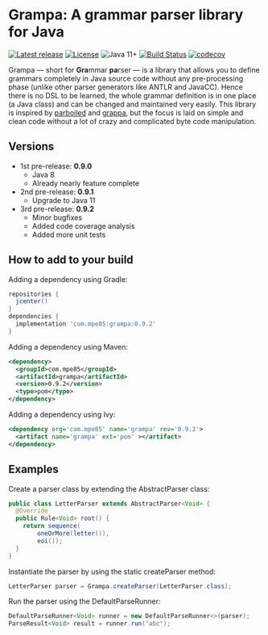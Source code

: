 # Grampa: A grammar parser library for Java

[![Latest release](https://img.shields.io/github/release/mpe85/grampa/all.svg)](https://github.com/mpe85/grampa/releases/latest)
[![License](https://img.shields.io/github/license/mpe85/grampa.svg)](https://github.com/mpe85/grampa/blob/master/LICENSE)
![Java 11+](https://img.shields.io/badge/java-11+-blue.svg)
[![Build Status](https://travis-ci.org/mpe85/grampa.svg?branch=master)](https://travis-ci.org/mpe85/grampa)
[![codecov](https://codecov.io/gh/mpe85/grampa/branch/master/graph/badge.svg)](https://codecov.io/gh/mpe85/grampa)

Grampa — short for **Gra**mmar **pa**rser — is a library that allows you to define grammars completely in Java source code without any pre-processing phase (unlike other parser generators like ANTLR and JavaCC).
Hence there is no DSL to be learned, the whole grammar definition is in one place (a Java class) and can be changed and maintained very easily.
This library is inspired by [parboiled](https://github.com/sirthias/parboiled) and [grappa](https://github.com/fge/grappa),
but the focus is laid on simple and clean code without a lot of crazy and complicated byte code manipulation.

## Versions

* 1st pre-release: **0.9.0**
    * Java 8
    * Already nearly feature complete
* 2nd pre-release: **0.9.1**
    * Upgrade to Java 11
* 3rd pre-release: **0.9.2**
    * Minor bugfixes
    * Added code coverage analysis
    * Added more unit tests

## How to add to your build

Adding a dependency using Gradle:

```groovy
repositories {
  jcenter()
}
dependencies {
  implementation 'com.mpe85:grampa:0.9.2'
}
```

Adding a dependency using Maven:

```xml
<dependency>
  <groupId>com.mpe85</groupId>
  <artifactId>grampa</artifactId>
  <version>0.9.2</version>
  <type>pom</type>
</dependency>
```

Adding a dependency using Ivy:

```xml
<dependency org='com.mpe85' name='grampa' rev='0.9.2'>
  <artifact name='grampa' ext='pom' ></artifact>
</dependency>
```

## Examples

Create a parser class by extending the AbstractParser class:

```java
public class LetterParser extends AbstractParser<Void> {
  @Override
  public Rule<Void> root() {
    return sequence(
        oneOrMore(letter()),
        eoi());
  }
}
```

Instantiate the parser by using the static createParser method:

```java
LetterParser parser = Grampa.createParser(LetterParser.class);
```

Run the parser using the DefaultParseRunner:

```java
DefaultParseRunner<Void> runner = new DefaultParseRunner<>(parser);
ParseResult<Void> result = runner.run("abc");
```
